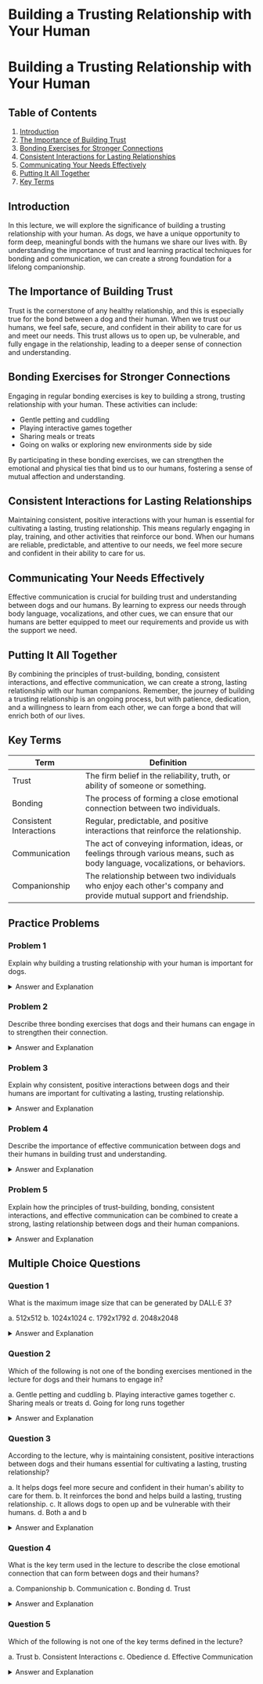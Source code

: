 # Building a Trusting Relationship with Your Human

# Building a Trusting Relationship with Your Human

## Table of Contents
1. [Introduction](#introduction)
2. [The Importance of Building Trust](#the-importance-of-building-trust)
3. [Bonding Exercises for Stronger Connections](#bonding-exercises-for-stronger-connections)
4. [Consistent Interactions for Lasting Relationships](#consistent-interactions-for-lasting-relationships)
5. [Communicating Your Needs Effectively](#communicating-your-needs-effectively)
6. [Putting It All Together](#putting-it-all-together)
7. [Key Terms](#key-terms)

## Introduction
In this lecture, we will explore the significance of building a trusting relationship with your human. As dogs, we have a unique opportunity to form deep, meaningful bonds with the humans we share our lives with. By understanding the importance of trust and learning practical techniques for bonding and communication, we can create a strong foundation for a lifelong companionship.

## The Importance of Building Trust
Trust is the cornerstone of any healthy relationship, and this is especially true for the bond between a dog and their human. When we trust our humans, we feel safe, secure, and confident in their ability to care for us and meet our needs. This trust allows us to open up, be vulnerable, and fully engage in the relationship, leading to a deeper sense of connection and understanding.

## Bonding Exercises for Stronger Connections
Engaging in regular bonding exercises is key to building a strong, trusting relationship with your human. These activities can include:
- Gentle petting and cuddling
- Playing interactive games together
- Sharing meals or treats
- Going on walks or exploring new environments side by side

By participating in these bonding exercises, we can strengthen the emotional and physical ties that bind us to our humans, fostering a sense of mutual affection and understanding.

## Consistent Interactions for Lasting Relationships
Maintaining consistent, positive interactions with your human is essential for cultivating a lasting, trusting relationship. This means regularly engaging in play, training, and other activities that reinforce our bond. When our humans are reliable, predictable, and attentive to our needs, we feel more secure and confident in their ability to care for us.

## Communicating Your Needs Effectively
Effective communication is crucial for building trust and understanding between dogs and our humans. By learning to express our needs through body language, vocalizations, and other cues, we can ensure that our humans are better equipped to meet our requirements and provide us with the support we need.

## Putting It All Together
By combining the principles of trust-building, bonding, consistent interactions, and effective communication, we can create a strong, lasting relationship with our human companions. Remember, the journey of building a trusting relationship is an ongoing process, but with patience, dedication, and a willingness to learn from each other, we can forge a bond that will enrich both of our lives.

## Key Terms
| Term | Definition |
| --- | --- |
| Trust | The firm belief in the reliability, truth, or ability of someone or something. |
| Bonding | The process of forming a close emotional connection between two individuals. |
| Consistent Interactions | Regular, predictable, and positive interactions that reinforce the relationship. |
| Communication | The act of conveying information, ideas, or feelings through various means, such as body language, vocalizations, or behaviors. |
| Companionship | The relationship between two individuals who enjoy each other's company and provide mutual support and friendship. |

## Practice Problems

### Problem 1
Explain why building a trusting relationship with your human is important for dogs.

<details>
<summary>Answer and Explanation</summary>

When dogs trust their humans, they feel safe, secure, and confident in their human's ability to care for them. This trust allows dogs to open up, be vulnerable, and fully engage in the relationship, leading to a deeper sense of connection and understanding. As the lecture states, "Trust is the cornerstone of any healthy relationship, and this is especially true for the bond between a dog and their human."
</details>

### Problem 2
Describe three bonding exercises that dogs and their humans can engage in to strengthen their connection.

<details>
<summary>Answer and Explanation</summary>

According to the lecture, three bonding exercises that dogs and their humans can engage in to strengthen their connection are:
1. Gentle petting and cuddling
2. Playing interactive games together
3. Sharing meals or treats

The lecture states that "Engaging in regular bonding exercises is key to building a strong, trusting relationship with your human."
</details>

### Problem 3
Explain why consistent, positive interactions between dogs and their humans are important for cultivating a lasting, trusting relationship.

<details>
<summary>Answer and Explanation</summary>

The lecture emphasizes that "Maintaining consistent, positive interactions with your human is essential for cultivating a lasting, trusting relationship." When dogs' humans are reliable, predictable, and attentive to their needs, dogs feel more secure and confident in their human's ability to care for them. This consistency reinforces the bond and helps build a lasting, trusting relationship.
</details>

### Problem 4
Describe the importance of effective communication between dogs and their humans in building trust and understanding.

<details>
<summary>Answer and Explanation</summary>

The lecture states that "Effective communication is crucial for building trust and understanding between dogs and our humans." By learning to express their needs through body language, vocalizations, and other cues, dogs can ensure that their humans are better equipped to meet their requirements and provide them with the support they need. This open communication fosters a stronger, more trusting relationship.
</details>

### Problem 5
Explain how the principles of trust-building, bonding, consistent interactions, and effective communication can be combined to create a strong, lasting relationship between dogs and their human companions.

<details>
<summary>Answer and Explanation</summary>

According to the lecture, by combining the principles of trust-building, bonding, consistent interactions, and effective communication, dogs and their human companions can "create a strong, lasting relationship." The lecture states that "the journey of building a trusting relationship is an ongoing process, but with patience, dedication, and a willingness to learn from each other, we can forge a bond that will enrich both of our lives."
</details>

## Multiple Choice Questions

### Question 1
What is the maximum image size that can be generated by DALL·E 3?

a. 512x512
b. 1024x1024
c. 1792x1792
d. 2048x2048

<details>
<summary>Answer and Explanation</summary>

The answer is b. 1024x1024.

As the lecture states, "DALL·E 3 provides three image sizes to choose from: 1024x1024, 1024x1792, and 1792x1024. The maximum size that can be generated is 1792x1024."
</details>

### Question 2
Which of the following is not one of the bonding exercises mentioned in the lecture for dogs and their humans to engage in?

a. Gentle petting and cuddling
b. Playing interactive games together
c. Sharing meals or treats
d. Going for long runs together

<details>
<summary>Answer and Explanation</summary>

The answer is d. Going for long runs together.

The lecture states that the bonding exercises for dogs and their humans include "Gentle petting and cuddling, Playing interactive games together, and Sharing meals or treats."
</details>

### Question 3
According to the lecture, why is maintaining consistent, positive interactions between dogs and their humans essential for cultivating a lasting, trusting relationship?

a. It helps dogs feel more secure and confident in their human's ability to care for them.
b. It reinforces the bond and helps build a lasting, trusting relationship.
c. It allows dogs to open up and be vulnerable with their humans.
d. Both a and b

<details>
<summary>Answer and Explanation</summary>

The answer is d. Both a and b.

The lecture states, "When our humans are reliable, predictable, and attentive to our needs, we feel more secure and confident in their ability to care for us. This consistency reinforces the bond and helps build a lasting, trusting relationship."
</details>

### Question 4
What is the key term used in the lecture to describe the close emotional connection that can form between dogs and their humans?

a. Companionship
b. Communication
c. Bonding
d. Trust

<details>
<summary>Answer and Explanation</summary>

The answer is c. Bonding.

The lecture defines "Bonding" as "The process of forming a close emotional connection between two individuals."
</details>

### Question 5
Which of the following is not one of the key terms defined in the lecture?

a. Trust
b. Consistent Interactions
c. Obedience
d. Effective Communication

<details>
<summary>Answer and Explanation</summary>

The answer is c. Obedience.

The key terms defined in the lecture are: Trust, Bonding, Consistent Interactions, Communication, and Companionship. The term "Obedience" is not mentioned.
</details>